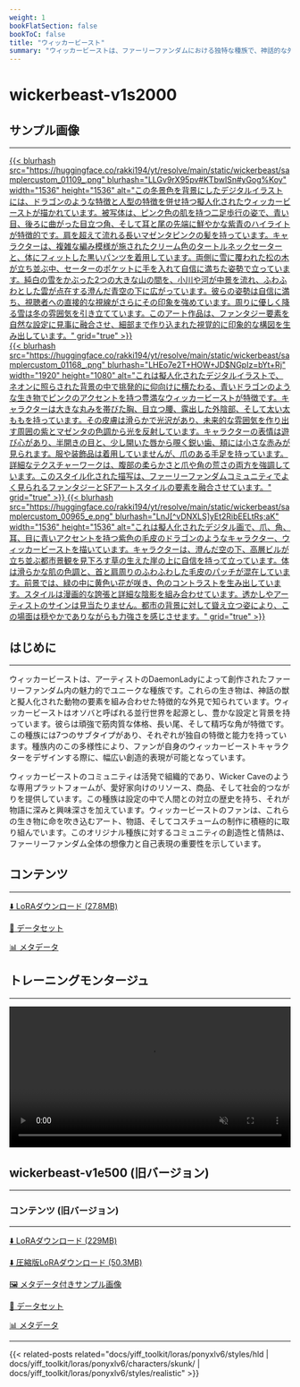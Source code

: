 ```yaml
---
weight: 1
bookFlatSection: false
bookToC: false
title: "ウィッカービースト"
summary: "ウィッカービーストは、ファーリーファンダムにおける独特な種族で、神話的な外見と豊かな設定で知られ、創造的で情熱的なコミュニティを育んでいます。"
---
```


<!--markdownlint-disable MD025 MD033 -->

# wickerbeast-v1s2000

## サンプル画像

---

<a href="https://huggingface.co/rakki194/yt/resolve/main/static/wickerbeast/samplercustom_01109_.png">
  {{< blurhash
  src="https://huggingface.co/rakki194/yt/resolve/main/static/wickerbeast/samplercustom_01109_.png"
  blurhash="LLGv9rX95pv#KTbwISn#yGog%Koy"
  width="1536"
  height="1536"
  alt="この冬景色を背景にしたデジタルイラストには、ドラゴンのような特徴と人型の特徴を併せ持つ擬人化されたウィッカービーストが描かれています。被写体は、ピンク色の肌を持つ二足歩行の姿で、青い目、後ろに曲がった目立つ角、そして耳と尾の先端に鮮やかな紫青のハイライトが特徴的です。肩を超えて流れる長いマゼンタピンクの髪を持っています。キャラクターは、複雑な編み模様が施されたクリーム色のタートルネックセーターと、体にフィットした黒いパンツを着用しています。両側に雪に覆われた松の木が立ち並ぶ中、セーターのポケットに手を入れて自信に満ちた姿勢で立っています。純白の雪をかぶった2つの大きな山の間を、小川や河が中景を流れ、ふわふわとした雲が点在する澄んだ青空の下に広がっています。彼らの姿勢は自信に満ち、視聴者への直接的な視線がさらにその印象を強めています。周りに優しく降る雪は冬の雰囲気を引き立てています。このアート作品は、ファンタジー要素を自然な設定に見事に融合させ、細部まで作り込まれた視覚的に印象的な構図を生み出しています。"
    grid="true"
  >}}
</a>

<div class="image-grid">
  <div class="image-grid-container">
    <a href="https://huggingface.co/rakki194/yt/resolve/main/static/wickerbeast/samplercustom_01168_.png">
      {{< blurhash
        src="https://huggingface.co/rakki194/yt/resolve/main/static/wickerbeast/samplercustom_01168_.png"
        blurhash="LHEo7e2T+HOW+JD$NGpIz=bYt+Rj"
        width="1920"
        height="1080"
        alt="これは擬人化されたデジタルイラストで、ネオンに照らされた背景の中で挑発的に仰向けに横たわる、青いドラゴンのような生き物でピンクのアクセントを持つ豊満なウィッカービーストが特徴です。キャラクターは大きな丸みを帯びた胸、目立つ腰、露出した外陰部、そして太い太ももを持っています。その皮膚は滑らかで光沢があり、未来的な雰囲気を作り出す周囲の紫とマゼンタの色調から光を反射しています。キャラクターの表情は遊び心があり、半開きの目と、少し開いた唇から覗く鋭い歯、頬には小さな赤みが見られます。服や装飾品は着用していませんが、爪のある手足を持っています。詳細なテクスチャーワークは、腹部の柔らかさと爪や角の荒さの両方を強調しています。このスタイル化された描写は、ファーリーファンダムコミュニティでよく見られるファンタジーとSFアートスタイルの要素を融合させています。"
        grid="true"
      >}}
    </a>
    <a href="https://huggingface.co/rakki194/yt/resolve/main/static/wickerbeast/samplercustom_00965_e.png">
      {{< blurhash
        src="https://huggingface.co/rakki194/yt/resolve/main/static/wickerbeast/samplercustom_00965_e.png"
        blurhash="LnJ[^vDNXLS]yEt2RibEELtRs;aK"
        width="1536"
        height="1536"
        alt="これは擬人化されたデジタル画で、爪、角、耳、目に青いアクセントを持つ紫色の毛皮のドラゴンのようなキャラクター、ウィッカービーストを描いています。キャラクターは、澄んだ空の下、高層ビルが立ち並ぶ都市景観を見下ろす草の生えた崖の上に自信を持って立っています。体は滑らかな肌の色調と、首と肩周りのふわふわした毛皮のパッチが混在しています。前景では、緑の中に黄色い花が咲き、色のコントラストを生み出しています。スタイルは漫画的な誇張と詳細な陰影を組み合わせています。透かしやアーティストのサインは見当たりません。都市の背景に対して聳え立つ姿により、この場面は穏やかでありながらも力強さを感じさせます。"
        grid="true"
      >}}
    </a>
  </div>
</div>

## はじめに

---

ウィッカービーストは、アーティストのDaemonLadyによって創作されたファーリーファンダム内の魅力的でユニークな種族です。これらの生き物は、神話の獣と擬人化された動物の要素を組み合わせた特徴的な外見で知られています。ウィッカービーストはオソバと呼ばれる並行世界を起源とし、豊かな設定と背景を持っています。彼らは頑強で筋肉質な体格、長い尾、そして精巧な角が特徴です。この種族には7つのサブタイプがあり、それぞれが独自の特徴と能力を持っています。種族内のこの多様性により、ファンが自身のウィッカービーストキャラクターをデザインする際に、幅広い創造的表現が可能となっています。

ウィッカービーストのコミュニティは活発で組織的であり、Wicker Caveのような専用プラットフォームが、愛好家向けのリソース、商品、そして社会的つながりを提供しています。この種族は設定の中で人間との対立の歴史を持ち、それが物語に深みと興味深さを加えています。ウィッカービーストのファンは、これらの生き物に命を吹き込むアート、物語、そしてコスチュームの制作に積極的に取り組んでいます。このオリジナル種族に対するコミュニティの創造性と情熱は、ファーリーファンダム全体の想像力と自己表現の重要性を示しています。

## コンテンツ

---

[⬇️ LoRAダウンロード (27.8MB)](https://huggingface.co/rakki194/yt/resolve/main/wickerbeast-v1s3000.safetensors)

[📐 データセット](https://huggingface.co/datasets/k4d3/wickerbeast)

[📊 メタデータ](https://huggingface.co/rakki194/yt/resolve/main/wickerbeast-v1s3000.json)

## トレーニングモンタージュ

---

<div style="text-align: center;">
    <video style="width: 100%;" autoplay loop muted playsinline>
        <source src="https://huggingface.co/rakki194/yt/resolve/main/static/wickerbeast/sample_sample00.mp4" type="video/mp4">
        お使いのブラウザは動画タグをサポートしていません。
    </video>
</div>

## wickerbeast-v1e500 (旧バージョン)

---

### コンテンツ (旧バージョン)

---

[⬇️ LoRAダウンロード (229MB)](https://huggingface.co/rakki194/yt/resolve/main/ponyxl_loras/wickerbeast-v1e500.safetensors?download=true)

[⬇️ 圧縮版LoRAダウンロード (50.3MB)](https://huggingface.co/rakki194/yt/resolve/main/ponyxl_loras_shrunk_2/wickerbeast-v1e500_frockpt1_th-3.55.safetensors?download=true)

[🖼️ メタデータ付きサンプル画像](https://huggingface.co/k4d3/yiff_toolkit/tree/main/static/{})

[📐 データセット](https://huggingface.co/datasets/k4d3/furry/tree/main/wickerbeast)

[📊 メタデータ](https://huggingface.co/k4d3/yiff_toolkit/raw/main/ponyxl_loras/wickerbeast-v1e500.json)

---

<!--
HUGO_SEARCH_EXCLUDE_START
-->
{{< related-posts related="docs/yiff_toolkit/loras/ponyxlv6/styles/hld | docs/yiff_toolkit/loras/ponyxlv6/characters/skunk/ | docs/yiff_toolkit/loras/ponyxlv6/styles/realistic" >}}
<!--
HUGO_SEARCH_EXCLUDE_END
-->
